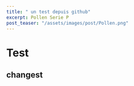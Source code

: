 ```yaml
---
title: " un test depuis github"
excerpt: Pollen Serie P
post_teaser: "/assets/images/post/Pollen.png"
---
```


# Test 

## changest
